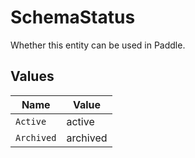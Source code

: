 # SchemaStatus

Whether this entity can be used in Paddle.


## Values

| Name       | Value      |
| ---------- | ---------- |
| `Active`   | active     |
| `Archived` | archived   |